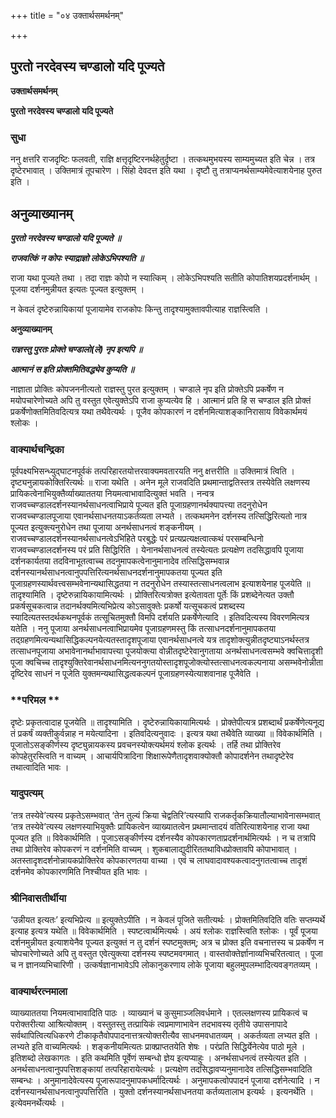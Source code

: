 +++
title = "०४ उक्तार्थसमर्थनम्"

+++


## पुरतो नरदेवस्य चण्डालो यदि पूज्यते

**उक्तार्थसमर्थनम्**

**पुरतो नरदेवस्य चण्डालो यदि पूज्यते**

### **सुधा**

ननु क्षत्तरि राजदृष्टिः फलवती, राज्ञि क्षत्तृदृष्टिरनर्थहेतुर्दृष्टा । तत्कथमुभयस्य साम्यमुच्यत इति चेन्न । तत्र दृष्टेरभावात् । उक्तिमात्रं तूपचारेण । सिंहो देवदत्त इति यथा । दृष्टौ तु तत्राप्यनर्थसाम्यमेवेत्याशयेनाह पुरुत इति ।

## **अनुव्याख्यानम्**

***पुरतो नरदेवस्य चण्डालो यदि पूज्यते ॥***

***राजवत्किं न कोपः स्याद्राज्ञो लोकेऽभिपश्यति ॥***

राजा यथा पूज्यते तथा । तदा राज्ञः कोपो न स्यात्किम् । लोकेऽभिपश्यति सतीति कोपातिशयप्रदर्शनार्थम् । पूजया दर्शनमुन्नीयत इत्यतः पूज्यत इत्युक्तम् ।

न केवलं दृष्टेरुन्नायिकायां पूजायामेव राजकोपः किन्तु तादृश्यामुक्तावपीत्याह राज्ञस्त्विति ।

**अनुव्याख्यानम्**

***राज्ञस्तु पुरतः प्रोक्ते चण्डालो(ले) नृप इत्यपि ॥***

***आत्मानं स इति प्रोक्तमितिवद्ध्येव कुप्यति ॥***

नाज्ञाता प्रोक्तिः कोपजननीत्यतो राज्ञस्तु पुरत इत्युक्तम् । चण्डाले नृप इति प्रोक्तेऽपि प्रकर्षेण न मयोपचारेणोच्यते अपि तु वस्तुत एवेत्युक्तेऽपि राजा कुप्यत्येव हि । आत्मानं प्रति हि स चण्डाल इति प्रोक्तं प्रकर्षेणोक्तमितिवदित्यत्र यथा तथैवेत्यर्थः । पूजैव कोपकारणं न दर्शनमित्याशङ्कानिरासाय विवेकार्थमयं श्लोकः ।

### **वाक्यार्थचन्द्रिका**

पूर्वपक्ष्यभिसन्ध्युद्घाटनपूर्वकं तत्परिहारतयोत्तरवाक्यमवतारयति ननु क्षत्तरीति ॥ उक्तिमात्रं त्विति । दृष्ट्यनुन्नायकोक्तिरित्यर्थः ॥ राजा यथेति । अनेन मूले राजवदिति प्रथमान्ताद्वतिस्तत्र तस्येवेति लक्षणस्य प्रायिकत्वेनाभियुक्तैर्व्याख्याततया नियमत्वाभावादित्युक्तं भवति । नन्वत्र राजवच्चण्डालदर्शनस्यानर्थसाधनत्वाभिप्राये पूज्यत इति पूजाग्रहणानर्थक्यापत्त्या तदनुरोधेन राजवच्चण्डालपूजाया एवानर्थसाधनतयाऽकर्तव्यता लभ्यते । तत्कथमनेन दर्शनस्य तत्सिद्धिरित्यतो नात्र पूज्यत इत्युक्त्यनुरोधेन तथा पूजाया अनर्थसाधनत्वं शङ्कनीयम् । राजवच्चण्डालदर्शनस्यानर्थसाधनत्वेऽभिहिते परबुद्धेः परं प्रत्यप्रत्यक्षत्वात्कथं परसम्बन्धिनो राजवच्चण्डालदर्शनस्य परं प्रति सिद्धिरिति । येनानर्थसाधनत्वं तस्येत्यतः प्रत्यक्षेण तदसिद्धावपि पूजाया दर्शनकार्यतया तदविनाभूतत्वाच्च तदनुमापकत्वेनानुमानादेव तत्सिद्धिसम्भवान्न दर्शनस्यानर्थसाधनत्वानुपपत्तिरित्यनर्थसाधनदर्शनानुमापकतया पूज्यत इति पूजाग्रहणस्यार्थवत्त्वसम्भवेनान्यथासिद्धतया न तदनुरोधेन तस्यास्तत्साधनत्वलाभ इत्याशयेनाह पूजयेति ॥ तादृश्यामिति । दृष्टेरुन्नायिकायामित्यर्थः । प्रोक्तिरित्यत्रोक्त इत्येतावता पूर्तेः किं प्रशब्देनेत्यत उक्तौ प्रकर्षसूचकत्वान्न तदानर्थक्यमित्यभिप्रेत्य कोऽसावुक्तेः प्रकर्षो यत्सूचकत्वं प्रशब्दस्य स्यादित्यतस्तदर्थकथनपूर्वकं तत्सूचितमुक्तौ विमपि दर्शयति प्रकर्षेणेत्यादि । इतिवदित्यस्य विवरणमित्यत्र यतेति । ननु पूजाया अनर्थसाधनत्वाभिप्रायमेव पूजाग्रहणमस्तु किं तत्साधनदर्शनानुमापकतया तद्ग्रहणमित्यन्यथासिद्धिकल्पनयेत्यतस्तादृशपूजाया एवानर्थसाधनत्वे यत्र तादृशोक्त्युन्नीतदृष्ट्याऽनर्थस्तत्र तत्साधनपूजाया अभावेनानर्थाभावापत्त्या पूजयोक्त्या वोन्नीतदृष्टेरेवानुगताया अनर्थसाधनत्वसम्भवे क्वचित्तादृशी पूजा क्वचिच्च तादृश्युक्तिरेवानर्थसाधनमित्यननुगतयोस्तादृशपूजोक्त्योस्तत्साधनत्वकल्पनाया असम्भवेनोन्नीता दृष्टिरेव साधनं न पूजेति युक्तमन्यथासिद्धत्वकल्पनं पूजाग्रहणस्येत्याशवानाह पूजैवेति ।

### **परिमल **

दृष्टेः प्रकृतत्वादाह पूजयेति ॥ तादृश्यामिति । दृष्टेरुन्नायिकायामित्यर्थः । प्रोक्तेपीत्यत्र प्रशब्दार्थं प्रकर्षेणेत्यनूद्य तं प्रकर्षं व्यक्तीकुर्वन्नाह न मयेत्यादिना । इतिवदित्यनुवादः । इत्यत्र यथा तथैवेति व्याख्या ॥ विवेकार्थमिति । पूजातोऽसङ्कीर्णस्य दृष्ट्युन्नायकस्य प्रवचनस्योक्त्यर्थमयं श्लोक इत्यर्थः । तर्हि तथा प्रोक्तिरेव कोपहेतुरस्त्विति न वाच्यम् । आचार्यपित्रादिना शिक्षारूपेणैतादृशवाक्योक्तौ कोपादर्शनेन तथादृष्टेरेव तथात्वादिति भावः ।

### **यादुपत्यम्**

‘तत्र तस्येवे’त्यस्य प्रकृतेऽसम्भवात् ‘तेन तुल्यं क्रिया चेद्वतिरि’त्यस्यापि राजकर्तृकक्रियातौल्याभावेनासम्भवात् ‘तत्र तस्येवे’त्यस्य लक्षणस्याभियुक्तैः प्रायिकत्वेन व्याख्यातत्वेन प्रथमान्तादयं वतिरित्याशयेनाह राजा यथा पूज्यत इति ॥ विवेकार्थमिति । पूजाऽसङ्कीर्णस्य दर्शनस्यैव कोपकारणताप्रदर्शनार्थमित्यर्थः । न च तत्रापि तथा प्रोक्तिरेव कोपकरणं न दर्शनमिति वाच्यम् । शुकबालाद्युदीरिततथाविधप्रोक्तावपि कोपाभावात् । अतस्तादृशदर्शनोन्नायकप्रोक्तिरेव कोपकारणतया वाच्या । एवं च लाघवादावश्यकत्वादनुगतत्वाच्च तादृशं दर्शनमेव कोपकारणमिति निश्चीयत इति भावः ।

### **श्रीनिवासतीर्थीया**

‘उन्नीयत इत्यतः’ इत्यभिप्रेत्य ॥ इत्युक्तेऽपीति । न केवलं पूजिते सतीत्यर्थः । प्रोक्तमितिवदिति वतिः सप्तम्यर्थे इत्याह इत्यत्र यथेति ॥ विवेकार्थमिति । स्पष्टत्वार्थमित्यर्थः । अयं श्लोकः राज्ञस्त्विति श्लोकः । पूर्वं पूजया दर्शनमुन्नीयत इत्याशयेनैव पूज्यत इत्युक्तं न तु दर्शनं स्पष्टमुक्तम्; अत्र च प्रोक्त इति वचनात्तस्य च प्रकर्षेण न चोपचारेणोच्यते अपि तु वस्तुत एवेत्युक्त्या दर्शनस्य स्पष्टमवगमात् । वास्तवोक्तेर्ज्ञानाव्यभिचरितत्वात् । पूजा च न ज्ञानव्यभिचारिणी । उत्कर्षज्ञानाभावेऽपि लोकानुकरणाय लोके पूजाया बहुलमुपलम्भादित्यवङ्गतव्यम् ।

### **वाक्यार्थरत्नमाला**

व्याख्याततया नियमत्वाभावादिति पाठः । व्याख्यानं च कुसुमाञ्जलिवर्धमाने । एतल्लक्षणस्य प्रायिकत्वं च परोक्तरीत्या आश्रित्योक्तम् । वस्तुतस्तु तत्प्रायिकं त्वप्रमाणाभावेन तदभावस्य तृतीये उपासनापादे सर्वथापित्वित्यधिकरणे टीकाकृतैवोपपादनात्तत्रत्योक्तरीत्यैव साधनमवधातव्यम् । अकर्तव्यता लभ्यत इति । लभ्यते इति वाच्यमित्यर्थः । शङ्कनीयमित्यतः प्राक्प्राप्ततयेति शेषः । परंप्रति सिद्धिर्येनेत्येव पाठो मूले । इतिशब्दो लेखकागतः । इति कथमिति पूर्वेणं सम्बन्धो ज्ञेय इत्यप्याहुः । अनर्थसाधनत्वं तस्येत्यत इति । अनर्थसाधनत्वानुपपत्तिशङ्कायां तत्परिहारायेत्यर्थः । प्रत्यक्षेण तदसिद्धावप्यनुमानादेव तत्सिद्धिसम्भवादिति सम्बन्धः । अनुमानादेवेत्यस्य पूजारूपादनुमापकधर्मादित्यर्थः । अनुमापकत्वोपपादनं पूजाया दर्शनेत्यादि । न दर्शनस्यानर्थसाधनत्वानुपपत्तिरिति । युक्तो दर्शनस्यानर्थसाधनतया कर्तव्यतालाभ इत्यर्थः । इत्यनर्थेति । इत्येवमनर्थेत्यर्थः ।

